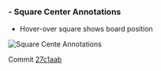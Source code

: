 ### - Square Center Annotations
- Hover-over square shows board position

![Square Cente Annotations]({{site.url}}/images/center_annotations.png)

Commit [27c1aab](https://github.com/matthewdhull/chess/commit/27c1aab3420bddc38086edd7cd4af7d5e200872f)